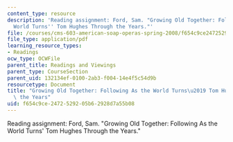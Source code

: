 ```yaml
---
content_type: resource
description: 'Reading assignment: Ford, Sam. "Growing Old Together: Following As the
  World Turns'' Tom Hughes Through the Years."'
file: /courses/cms-603-american-soap-operas-spring-2008/f654c9ce2472529205b62928d7a55b08_tomhughes.pdf
file_type: application/pdf
learning_resource_types:
- Readings
ocw_type: OCWFile
parent_title: Readings and Viewings
parent_type: CourseSection
parent_uid: 132134ef-0100-2ab3-f004-14e4f5c54d9b
resourcetype: Document
title: "Growing Old Together: Following As the World Turns\u2019 Tom Hughes Through\
  \ the Years"
uid: f654c9ce-2472-5292-05b6-2928d7a55b08
---
```

Reading assignment: Ford, Sam. "Growing Old Together: Following As the World Turns' Tom Hughes Through the Years."